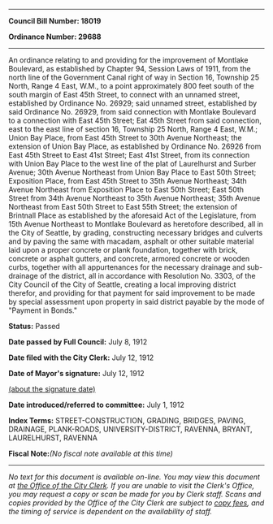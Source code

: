 

********

**Council Bill Number: 18019**
   
**Ordinance Number: 29688**
********

 An ordinance relating to and providing for the improvement of Montlake Boulevard, as established by Chapter 94, Session Laws of 1911, from the north line of the Government Canal right of way in Section 16, Township 25 North, Range 4 East, W.M., to a point approximately 800 feet south of the south margin of East 45th Street, to connect with an unnamed street, established by Ordinance No. 26929; said unnamed street, established by said Ordinance No. 26929, from said connection with Montlake Boulevard to a connection with East 45th Street; Eat 45th Street from said connection, east to the east line of section 16, Township 25 North, Range 4 East, W.M.; Union Bay Place, from East 45th Street to 30th Avenue Northeast; the extension of Union Bay Place, as established by Ordinance No. 26926 from East 45th Street to East 41st Street; East 41st Street, from its connection with Union Bay Place to the west line of the plat of Laurelhurst and Surber Avenue; 30th Avenue Northeast from Union Bay Place to East 50th Street; Exposition Place, from East 45th Street to 35th Avenue Northeast; 34th Avenue Northeast from Exposition Place to East 50th Street; East 50th Street from 34th Avenue Northeast to 35th Avenue Northeast; 35th Avenue Northeast from East 50th Street to East 55th Street; the extension of Brintnall Place as established by the aforesaid Act of the Legislature, from 15th Avenue Northeast to Montlake Boulevard as heretofore described, all in the City of Seattle, by grading, constructing necessary bridges and culverts and by paving the same with macadam, asphalt or other suitable material laid upon a proper concrete or plank foundation, together with brick, concrete or asphalt gutters, and concrete, armored concrete or wooden curbs, together with all appurtenances for the necessary drainage and sub-drainage of the district, all in accordance with Resolution No. 3303, of the City Council of the City of Seattle, creating a local improving district therefor, and providing for that payment for said improvement to be made by special assessment upon property in said district payable by the mode of "Payment in Bonds."

**Status:** Passed
   
**Date passed by Full Council:** July 8, 1912
   
**Date filed with the City Clerk:** July 12, 1912
   
**Date of Mayor's signature:** July 12, 1912
   
[(about the signature date)](/~public/approvaldate.htm)
   
   
   
**Date introduced/referred to committee:** July 1, 1912
   
   
**Index Terms:** STREET-CONSTRUCTION, GRADING, BRIDGES, PAVING, DRAINAGE, PLANK-ROADS, UNIVERSITY-DISTRICT, RAVENNA, BRYANT, LAURELHURST, RAVENNA

**Fiscal Note:**_(No fiscal note available at this time)_
********

_No text for this document is available on-line. You may view this document at [the Office of the City Clerk](http://www.seattle.gov/leg/clerk/contactUs.htm). If you are unable to visit the Clerk's Office, you may request a copy or scan be made for you by Clerk staff. Scans and copies provided by the Office of the City Clerk are subject to [copy fees](http://clerk.seattle.gov/~public/clerkfees.htm), and the timing of service is dependent on the availability of staff._

